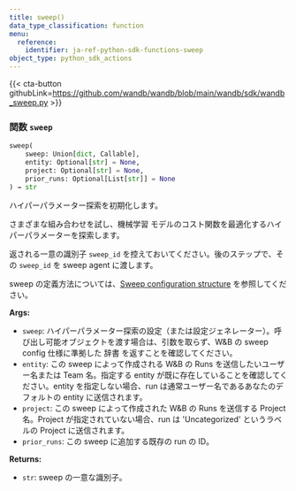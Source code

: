 ```yaml
---
title: sweep()
data_type_classification: function
menu:
  reference:
    identifier: ja-ref-python-sdk-functions-sweep
object_type: python_sdk_actions
---
```


{{< cta-button githubLink=https://github.com/wandb/wandb/blob/main/wandb/sdk/wandb_sweep.py >}}




### <kbd>関数</kbd> `sweep`

```python
sweep(
    sweep: Union[dict, Callable],
    entity: Optional[str] = None,
    project: Optional[str] = None,
    prior_runs: Optional[List[str]] = None
) → str
```

ハイパーパラメーター探索を初期化します。

さまざまな組み合わせを試し、機械学習 モデルのコスト関数を最適化するハイパーパラメーターを探索します。

返される一意の識別子 `sweep_id` を控えておいてください。後のステップで、その `sweep_id` を sweep agent に渡します。

sweep の定義方法については、[Sweep configuration structure](https://docs.wandb.ai/guides/sweeps/define-sweep-configuration) を参照してください。



**Args:**
 
 - `sweep`:  ハイパーパラメーター探索の設定（または設定ジェネレーター）。呼び出し可能オブジェクトを渡す場合は、引数を取らず、W&B の sweep config 仕様に準拠した 辞書 を返すことを確認してください。 
 - `entity`:  この sweep によって作成される W&B の Runs を送信したいユーザー名または Team 名。指定する entity が既に存在していることを確認してください。entity を指定しない場合、run は通常ユーザー名であるあなたのデフォルトの entity に送信されます。 
 - `project`:  この sweep によって作成された W&B の Runs を送信する Project 名。Project が指定されていない場合、run は 'Uncategorized' というラベルの Project に送信されます。 
 - `prior_runs`:  この sweep に追加する既存の run の ID。 



**Returns:**
 
 - `str`:  sweep の一意な識別子。
